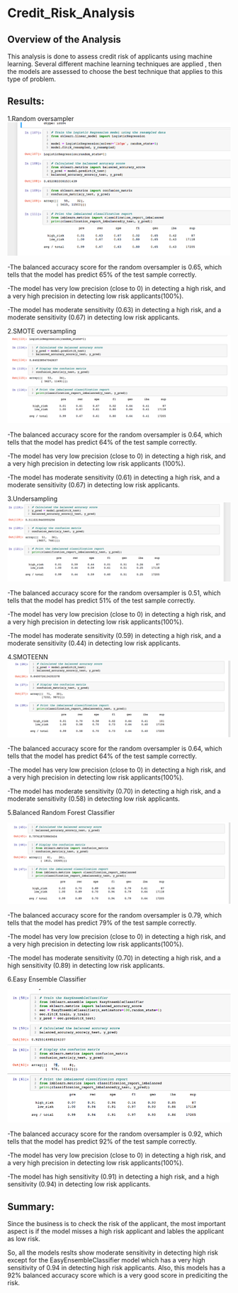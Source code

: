 # Credit_Risk_Analysis

## Overview of the Analysis
This analysis is done to assess credit risk of applicants using machine learning. Several different machine learning techniques are applied , then the models are assessed to choose the best technique that applies to this type of problem.

## Results: 
1.Random oversampler
![](https://github.com/mdabbous88/Credit_Risk_Analysis/blob/main/Random%20oversampler.png)

-The balanced accuracy score for the random oversampler is 0.65, which tells that the model has predict 65% of the test sample correctly. 

-The model has very low precision (close to 0) in detecting a high risk, and a very high precision in detecting low risk applicants(100%).

-The model has moderate sensitivity (0.63) in detecting a high risk, and a moderate sensitivity (0.67) in detecting low risk applicants.


2.SMOTE oversampling
![](https://github.com/mdabbous88/Credit_Risk_Analysis/blob/main/SMOTE.png)

-The balanced accuracy score for the random oversampler is 0.64, which tells that the model has predict 64% of the test sample correctly. 

-The model has very low precision (close to 0) in detecting a high risk, and a very high precision in detecting low risk applicants (100%).

-The model has moderate sensitivity (0.61) in detecting a high risk, and a moderate sensitivity (0.67) in detecting low risk applicants.


3.Undersampling
![](https://github.com/mdabbous88/Credit_Risk_Analysis/blob/main/undersampling.png)

-The balanced accuracy score for the random oversampler is 0.51, which tells that the model has predict 51% of the test sample correctly. 

-The model has very low precision (close to 0) in detecting a high risk, and a very high precision in detecting low risk applicants(100%).

-The model has moderate sensitivity (0.59) in detecting a high risk, and a moderate sensitivity (0.44) in detecting low risk applicants.


4.SMOTEENN
![](https://github.com/mdabbous88/Credit_Risk_Analysis/blob/main/SMOTEEN.png)

-The balanced accuracy score for the random oversampler is 0.64, which tells that the model has predict 64% of the test sample correctly. 

-The model has very low precision (close to 0) in detecting a high risk, and a very high precision in detecting low risk applicants(100%).

-The model has moderate sensitivity (0.70) in detecting a high risk, and a moderate sensitivity (0.58) in detecting low risk applicants.


5.Balanced Random Forest Classifier

![](https://github.com/mdabbous88/Credit_Risk_Analysis/blob/main/Balanced%20Random%20Forest%20Classifier.png)

-The balanced accuracy score for the random oversampler is 0.79, which tells that the model has predict 79% of the test sample correctly. 

-The model has very low precision (close to 0) in detecting a high risk, and a very high precision in detecting low risk applicants(100%).

-The model has moderate sensitivity (0.70) in detecting a high risk, and a high sensitivity (0.89) in detecting low risk applicants.

6.Easy Ensemble Classifier

![](https://github.com/mdabbous88/Credit_Risk_Analysis/blob/main/Easy%20ensemble.png)

-The balanced accuracy score for the random oversampler is 0.92, which tells that the model has predict 92% of the test sample correctly. 

-The model has very low precision (close to 0) in detecting a high risk, and a very high precision in detecting low risk applicants(100%).

-The model has high sensitivity (0.91) in detecting a high risk, and a high sensitivity (0.94) in detecting low risk applicants.



## Summary:
Since the business is to check the risk of the applicant, the most important aspect is if the model misses a high risk applicant and lables the applicant as low risk.

So, all the models reslts show moderate sensitivity in detecting high risk except for the EasyEnsembleClassifier model which has a very high sensitivity of 0.94 in detecting high risk applicants. Also, this models has a 92% balanced accuracy score which is a very good score in prediciting the risk.

